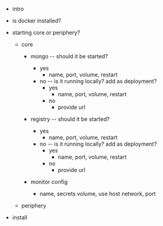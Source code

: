 * intro

* is docker installed?

* starting core or periphery?

	* core
		* mongo -- should it be started?
			* yes
				* name, port, volume, restart
			* no -- is it running locally? add as deployment?
				* yes
					* name, port, volume, restart
				* no
					* provide url

		* registry -- should it be started?
			* yes
				* name, port, volume, restart
			* no -- is it running locally? add as deployment?
				* yes
					* name, port, volume, restart
				* no
					* provide url

		* monitor config
			* name, secrets volume, use host network, port

	* periphery

* install

